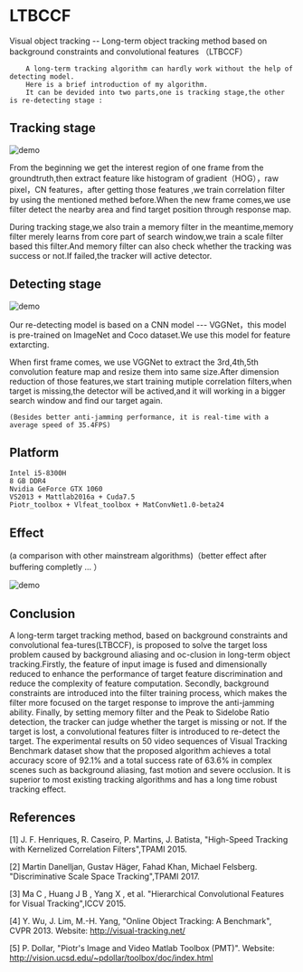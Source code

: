 # LTBCCF

Visual object tracking -- Long-term object tracking method based on background constraints and convolutional features （LTBCCF）

        A long-term tracking algorithm can hardly work without the help of detecting model.
        Here is a brief introduction of my algorithm.
        It can be devided into two parts,one is tracking stage,the other is re-detecting stage :

## Tracking stage

![demo](https://github.com/Realwhisky/LTBCCF_algorithm/blob/master/utility/tracking%20%20stage.png)

From the beginning we get the interest region of one frame from the groundtruth,then extract feature like histogram of gradient（HOG），raw pixel，CN features，after getting those features ,we train correlation filter by using the mentioned methed before.When the new frame comes,we use filter detect the nearby area and find target position through response map.

During tracking stage,we also train a memory filter in the meantime,memory filter merely learns from core part of search window,we train a scale filter based this filter.And memory filter can also check whether the tracking was success or not.If failed,the tracker will active detector.


## Detecting stage

![demo](https://github.com/Realwhisky/LTBCCF_algorithm/blob/master/utility/detecting%20stage.png)

Our re-detecting model is based on a CNN model --- VGGNet，this model is pre-trained on ImageNet and Coco dataset.We use this model for feature extarcting.

When first frame comes, we use VGGNet to extract the 3rd,4th,5th convolution feature map and resize them into same size.After dimension reduction of those features,we start training mutiple correlation filters,when target is missing,the detector will be actived,and it will working in a bigger search window and find our target again.


    (Besides better anti-jamming performance, it is real-time with a average speed of 35.4FPS)


## Platform

    Intel i5-8300H
    8 GB DDR4
    Nvidia GeForce GTX 1060
    VS2013 + Mattlab2016a + Cuda7.5
    Piotr_toolbox + Vlfeat_toolbox + MatConvNet1.0-beta24 


## Effect  
(a comparison with other mainstream algorithms)（better effect after buffering completly ... ）

![demo](https://github.com/Realwhisky/LTBCCF_algorithm/blob/master/utility/demo_girl2.gif)


## Conclusion


A long-term target tracking method, based on background constraints and convolutional fea-tures(LTBCCF), is proposed to solve the target loss problem caused by background aliasing and oc-clusion in long-term object tracking.Firstly, the feature of input image is fused and dimensionally reduced to enhance the performance of target feature discrimination and reduce the complexity of feature computation. Secondly, background constraints are introduced into the filter training process, which makes the filter more focused on the target response to improve the anti-jamming ability. Finally, by setting memory filter and the Peak to Sidelobe Ratio detection, the tracker can judge whether the target is missing or not. If the target is lost, a convolutional features filter is introduced to re-detect the target. The experimental results on 50 video sequences of Visual Tracking Benchmark dataset show that the proposed algorithm achieves a total accuracy score of 92.1% and a total success rate of 63.6% in complex scenes such as background aliasing, fast motion and severe occlusion. It is superior to most existing tracking algorithms and has a long time robust tracking effect.


## References

[1] J. F. Henriques, R. Caseiro, P. Martins, J. Batista, "High-Speed Tracking with Kernelized Correlation Filters",TPAMI 2015.

[2] Martin Danelljan, Gustav Häger, Fahad Khan, Michael Felsberg. "Discriminative Scale Space Tracking",TPAMI 2017. 

[3] Ma C , Huang J B , Yang X , et al. "Hierarchical Convolutional Features for Visual Tracking",ICCV 2015.

[4] Y. Wu, J. Lim, M.-H. Yang, "Online Object Tracking: A Benchmark", CVPR 2013.
Website: http://visual-tracking.net/

[5] P. Dollar, "Piotr's Image and Video Matlab Toolbox (PMT)".
Website: http://vision.ucsd.edu/~pdollar/toolbox/doc/index.html
